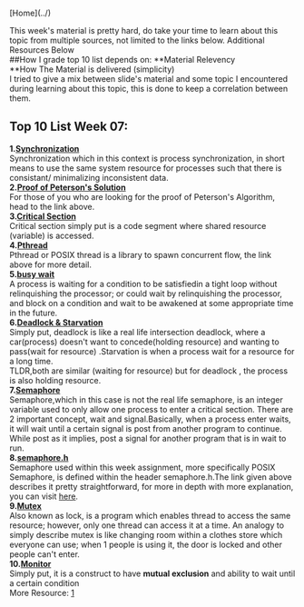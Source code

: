 ﻿---
permalink: /W07/
---
<br>
[Home](../)
<br>

This week's material is pretty hard, do take your time to learn about this topic from multiple sources, not limited to the links below. Additional Resources Below<br>
##How I grade top 10 list depends on: 
**Material Relevency<br>
**How The Material is delivered (simplicity)
<br>
I tried to give a mix between slide's material and some topic I encountered during learning about this topic, this is done to keep a correlation between them.
<br>
## Top 10 List Week 07:<br>
**1.[Synchronization](https://www.cs.uic.edu/~jbell/CourseNotes/OperatingSystems/5_Synchronization.html)**<br>
Synchronization which in this context is process synchronization, in short means to use the same system resource for processes such that there is consistant/ minimalizing inconsistent data.<br>
**2.[Proof of Peterson's Solution](https://cis.gvsu.edu/~wolffe/courses/cs452/docs/CS_AlgProof.html)**<br>
For those of you who are looking for the proof of Peterson's Algorithm, head to the link above.<br>
**3.[Critical Section](https://www.tutorialspoint.com/critical-section-problem)**<br>
Critical section simply put is a code segment where shared resource (variable) is accessed.<br>
**4.[Pthread](https://www.cs.cmu.edu/afs/cs/academic/class/15492-f07/www/pthreads.html)**<br>
Pthread or POSIX thread is a library to spawn concurrent flow, the link above for more detail.<br>
**5.[busy wait](https://www.os-book.com/OSE2/practice-exer-dir/5-web.pdf)**<br>
A process is waiting for a condition to be satisfiedin a tight loop without relinquishing the processor; or could wait by relinquishing the processor, and block on a condition and wait to be awakened at some appropriate time in the future.<br>
**6.[Deadlock & Starvation](https://pediaa.com/what-is-the-difference-between-deadlock-and-starvation/)**<br>
Simply put, deadlock is like a real life intersection deadlock, where a car(process) doesn't want to concede(holding resource) and wanting to pass(wait for resource) .Starvation is when a process wait for a resource for a long time.<br>
TLDR,both are similar (waiting for resource) but for deadlock , the process is also holding resource.<br>
**7.[Semaphore](https://www.tutorialandexample.com/semaphore-in-operating-system/)**<br>
Semaphore,which in this case is not the real life semaphore, is an integer variable used to only allow one process to enter a critical section. There are 2 important concept, wait and signal.Basically, when a process enter waits, it will wait until a certain signal is post from another program to continue. While post as it implies, post a signal for another program that is in wait to run.<br>
**8.[semaphore.h](http://www.csc.villanova.edu/~mdamian/threads/posixsem.html)**<br>
Semaphore used within this week assignment, more specifically POSIX Semaphore, is defined within the header semaphore.h.The link given above describes it pretty straightforward, for more in depth with more explanation, you can visit [here](https://www.softprayog.in/programming/posix-semaphores). <br>
**9.[Mutex](http://www.cs.fsu.edu/~baker/opsys/notes/mutex.html)**<br>
Also known as lock, is a program which enables thread to access the same resource; however, only one thread can access it at a time. An analogy to simply describe mutex is like changing room within a clothes store which everyone can use; when 1 people is using it, the door is locked and other people can't enter. <br>
**10.[Monitor](https://www.geeksforgeeks.org/monitors-in-process-synchronization/)**<br>
Simply put, it is a construct to have **mutual exclusion** and ability to wait until a certain condition<br>
More Resource:
[1](https://web.cs.wpi.edu/~cs3013/c07/lectures/Section06-Sync.pdf)